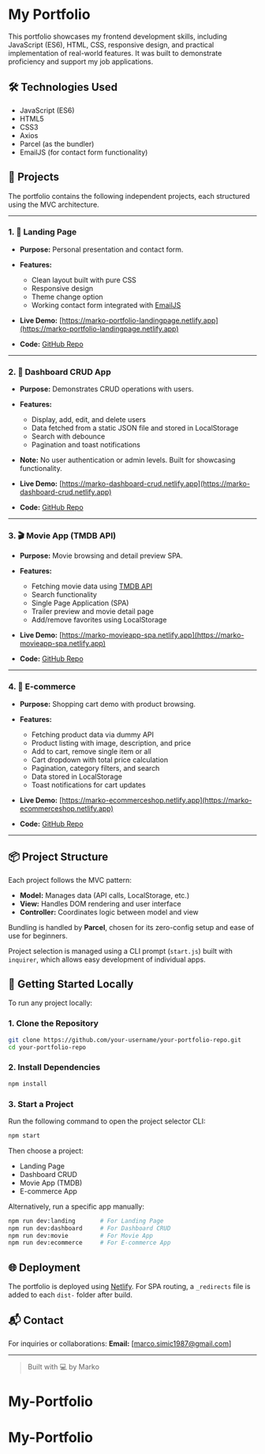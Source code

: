 # My Portfolio

This portfolio showcases my frontend development skills, including JavaScript (ES6), HTML, CSS, responsive design, and practical implementation of real-world features. It was built to demonstrate proficiency and support my job applications.

## 🛠️ Technologies Used

- JavaScript (ES6)
- HTML5
- CSS3
- Axios
- Parcel (as the bundler)
- EmailJS (for contact form functionality)

## 📁 Projects

The portfolio contains the following independent projects, each structured using the MVC architecture.

---

### 1. 🚀 Landing Page

- **Purpose:** Personal presentation and contact form.
- **Features:**

  - Clean layout built with pure CSS
  - Responsive design
  - Theme change option
  - Working contact form integrated with [EmailJS](https://www.emailjs.com/)

- **Live Demo:** [https://marko-portfolio-landingpage.netlify.app](https://marko-portfolio-landingpage.netlify.app)
- **Code:** [GitHub Repo](https://github.com/your-username/portfolio-landing)

---

### 2. 🧮 Dashboard CRUD App

- **Purpose:** Demonstrates CRUD operations with users.
- **Features:**

  - Display, add, edit, and delete users
  - Data fetched from a static JSON file and stored in LocalStorage
  - Search with debounce
  - Pagination and toast notifications

- **Note:** No user authentication or admin levels. Built for showcasing functionality.
- **Live Demo:** [https://marko-dashboard-crud.netlify.app](https://marko-dashboard-crud.netlify.app)
- **Code:** [GitHub Repo](https://github.com/your-username/dashboard-crud-app)

---

### 3. 🎬 Movie App (TMDB API)

- **Purpose:** Movie browsing and detail preview SPA.
- **Features:**

  - Fetching movie data using [TMDB API](https://developer.themoviedb.org/)
  - Search functionality
  - Single Page Application (SPA)
  - Trailer preview and movie detail page
  - Add/remove favorites using LocalStorage

- **Live Demo:** [https://marko-movieapp-spa.netlify.app](https://marko-movieapp-spa.netlify.app)
- **Code:** [GitHub Repo](https://github.com/your-username/movie-app-spa)

---

### 4. 🛒 E-commerce

- **Purpose:** Shopping cart demo with product browsing.
- **Features:**

  - Fetching product data via dummy API
  - Product listing with image, description, and price
  - Add to cart, remove single item or all
  - Cart dropdown with total price calculation
  - Pagination, category filters, and search
  - Data stored in LocalStorage
  - Toast notifications for cart updates

- **Live Demo:** [https://marko-ecommerceshop.netlify.app](https://marko-ecommerceshop.netlify.app)
- **Code:** [GitHub Repo](https://github.com/your-username/ecommerce-spa)

---

## 📦 Project Structure

Each project follows the MVC pattern:

- **Model:** Manages data (API calls, LocalStorage, etc.)
- **View:** Handles DOM rendering and user interface
- **Controller:** Coordinates logic between model and view

Bundling is handled by **Parcel**, chosen for its zero-config setup and ease of use for beginners.

Project selection is managed using a CLI prompt (`start.js`) built with `inquirer`, which allows easy development of individual apps.

## 🚀 Getting Started Locally

To run any project locally:

### 1. Clone the Repository

```bash
git clone https://github.com/your-username/your-portfolio-repo.git
cd your-portfolio-repo
```

### 2. Install Dependencies

```bash
npm install
```

### 3. Start a Project

Run the following command to open the project selector CLI:

```bash
npm start
```

Then choose a project:

- Landing Page
- Dashboard CRUD
- Movie App (TMDB)
- E-commerce App

Alternatively, run a specific app manually:

```bash
npm run dev:landing       # For Landing Page
npm run dev:dashboard     # For Dashboard CRUD
npm run dev:movie         # For Movie App
npm run dev:ecommerce     # For E-commerce App
```

## 🌐 Deployment

The portfolio is deployed using [Netlify](https://www.netlify.com/). For SPA routing, a `_redirects` file is added to each `dist-` folder after build.

## 📬 Contact

For inquiries or collaborations: **Email:** \[[marco.simic1987@gmail.com](mailto:marco.simic1987@gmail.com)]

---

> Built with 💻 by Marko
# My-Portfolio
# My-Portfolio

